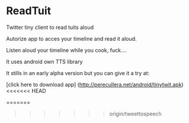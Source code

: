 ReadTuit
========

Twitter tiny client to read tuits aloud

Autorize app to acces your timeline and read it aloud.

Listen aloud your timeline while you cook, fuck....

It uses android own TTS library

It stills in an early alpha version but you can give it a try at:

[click here to download app] (http://perecullera.net/android/tinytwit.apk)
<<<<<<< HEAD


=======
>>>>>>> origin/tweettospeech
